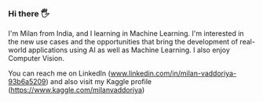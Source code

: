 ### Hi there 🖐️
I'm Milan from India, and I learning in Machine Learning. I'm interested in the new use cases and the opportunities that bring the development of real-world
applications using AI as well as Machine Learning. I also enjoy Computer Vision.

You can reach me on LinkedIn (www.linkedin.com/in/milan-vaddoriya-93b6a5209) and also visit my Kaggle profile (https://www.kaggle.com/milanvaddoriya)

